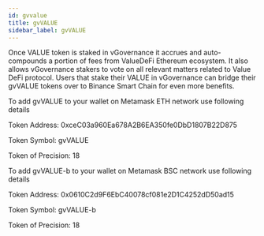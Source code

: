 ```yaml
---
id: gvvalue
title: gvVALUE
sidebar_label: gvVALUE
---
```



Once VALUE token is staked in vGovernance it accrues and auto-compounds a portion of fees from ValueDeFi Ethereum ecosystem.
It also allows vGovernance stakers to vote on all relevant matters related to Value DeFi protocol.
Users that stake their VALUE in vGovernance can bridge their gvVALUE tokens over to Binance Smart Chain for even more benefits.


To add gvVALUE to your wallet on Metamask ETH network use following details

Token Address: 0xceC03a960Ea678A2B6EA350fe0DbD1807B22D875

Token Symbol: gvVALUE

Token of Precision: 18


To add gvVALUE-b to your wallet on Metamask BSC network use following details

Token Address: 0x0610C2d9F6EbC40078cf081e2D1C4252dD50ad15

Token Symbol: gvVALUE-b

Token of Precision: 18
